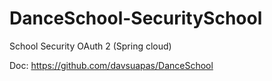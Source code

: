 # DanceSchool-SecuritySchool
School Security OAuth 2 (Spring cloud)

Doc: https://github.com/davsuapas/DanceSchool
